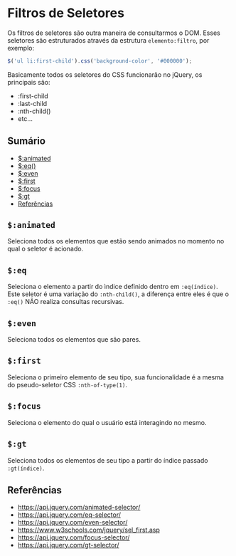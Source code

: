 # Filtros de Seletores

Os filtros de seletores são outra maneira de consultarmos o DOM. Esses seletores são estruturados através da estrutura `elemento:filtro`, por exemplo:

```javascript
$('ul li:first-child').css('background-color', '#000000');
```

Basicamente todos os seletores do CSS funcionarão no jQuery, os principais são:

- :first-child
- :last-child
- :nth-child()
- etc...

## Sumário

- [$:animated](#animated)
- [$:eq()](#eq)
- [$:even](#even)
- [$:first](#first)
- [$:focus](#focus)
- [$:gt](#gt)
- [Referências](#referências)

## `$:animated`

Seleciona todos os elementos que estão sendo animados no momento no qual o seletor é acionado.

## `$:eq`

Seleciona o elemento a partir do ìndice definido dentro em `:eq(índice)`. Este seletor é uma variação do `:nth-child()`, a diferença entre eles é que o `:eq()` NÃO realiza consultas recursivas.

## `$:even`

Seleciona todos os elementos que são pares.

## `$:first`

Seleciona o primeiro elemento de seu tipo, sua funcionalidade é a mesma do pseudo-seletor CSS `:nth-of-type(1)`.

## `$:focus`

Seleciona o elemento do qual o usuário está interagindo no mesmo.

## `$:gt`

Seleciona todos os elementos de seu tipo a partir do índice passado `:gt(índice)`.

## Referências

- https://api.jquery.com/animated-selector/
- https://api.jquery.com/eq-selector/
- https://api.jquery.com/even-selector/
- https://www.w3schools.com/jquery/sel_first.asp
- https://api.jquery.com/focus-selector/
- https://api.jquery.com/gt-selector/
